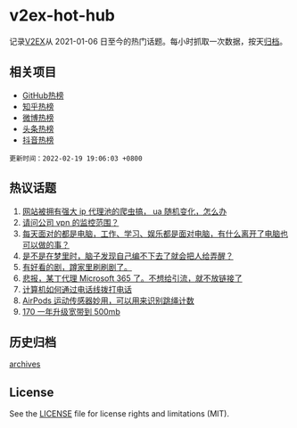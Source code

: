 # v2ex-hot-hub

 记录[V2EX](https://www.v2ex.com/)从 2021-01-06 日至今的热门话题。每小时抓取一次数据，按天[归档](archives)。
 
 ## 相关项目

- [GitHub热榜](https://github.com/lonnyzhang423/github-hot-hub)
- [知乎热榜](https://github.com/lonnyzhang423/zhihu-hot-hub)
- [微博热榜](https://github.com/lonnyzhang423/weibo-hot-hub)
- [头条热榜](https://github.com/lonnyzhang423/toutiao-hot-hub)
- [抖音热榜](https://github.com/lonnyzhang423/douyin-hot-hub)


 `更新时间：2022-02-19 19:06:03 +0800`

## 热议话题

1. [网站被拥有强大 ip 代理池的爬虫搞， ua 随机变化，怎么办](https://www.v2ex.com/t/834902)
1. [请问公司 vpn 的监控范围？](https://www.v2ex.com/t/834944)
1. [每天面对的都是电脑，工作、学习、娱乐都是面对电脑，有什么离开了电脑也可以做的事？](https://www.v2ex.com/t/835022)
1. [是不是在梦里时，脑子发现自己编不下去了就会把人给弄醒？](https://www.v2ex.com/t/834962)
1. [有好看的剧，蹲家里刷刷剧了。](https://www.v2ex.com/t/834968)
1. [悲报，某丁代理 Microsoft 365 了。不想给引流，就不放链接了](https://www.v2ex.com/t/834964)
1. [计算机如何通过电话线拨打电话](https://www.v2ex.com/t/834903)
1. [AirPods 运动传感器妙用，可以用来识别跳绳计数](https://www.v2ex.com/t/834969)
1. [170 一年升级宽带到 500mb](https://www.v2ex.com/t/835000)

## 历史归档

[archives](archives)

## License

See the [LICENSE](LICENSE) file for license rights and limitations (MIT).
